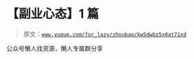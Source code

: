 # 【副业心态】1 篇

> 原文：[`www.yuque.com/for_lazy/zhoubao/kw5dwbz5x0at71xd`](https://www.yuque.com/for_lazy/zhoubao/kw5dwbz5x0at71xd)

公众号懒人找资源，懒人专属群分享